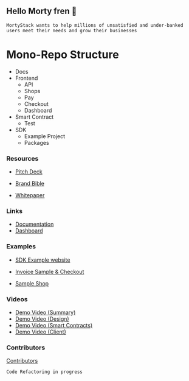 ## Hello Morty fren 👋

`MortyStack wants to help millions of unsatisfied and under-banked users meet their needs and grow their businesses`

# Mono-Repo Structure

- Docs
- Frontend
  - API
  - Shops
  - Pay
  - Checkout
  - Dashboard
- Smart Contract
  - Test
- SDK
  - Example Project
  - Packages

### Resources

- [Pitch Deck]()

- [Brand Bible]()

- [Whitepaper]()

### Links

- [Documentation]()
- [Dashboard]()

### Examples

- [SDK Example website]()

- [Invoice Sample & Checkout]()

- [Sample Shop]()

### Videos

- [ Demo Video (Summary)]()
- [ Demo Video (Design)]()
- [ Demo Video (Smart Contracts)]()
- [ Demo Video (Client)]()

### Contributors

[Contributors](TEAM.md)

`Code Refactoring in progress`

